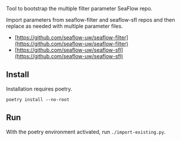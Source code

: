 Tool to bootstrap the multiple filter parameter SeaFlow repo.

Import parameters from seaflow-filter and seaflow-sfl repos and then replace
as needed with multiple parameter files.

* [https://github.com/seaflow-uw/seaflow-filter](https://github.com/seaflow-uw/seaflow-filter)
* [https://github.com/seaflow-uw/seaflow-sfl](https://github.com/seaflow-uw/seaflow-sfl)

## Install

Installation requires poetry.

```
poetry install --no-root
```

## Run

With the poetry environment activated, run `./import-existing.py`.
